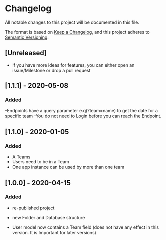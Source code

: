 # Changelog
All notable changes to this project will be documented in this file.

The format is based on [Keep a Changelog](https://keepachangelog.com/en/1.0.0/),
and this project adheres to [Semantic Versioning](https://semver.org/spec/v2.0.0.html).

## [Unreleased]
- If you have more ideas for features, you can either open an issue/Milestone or drop a pull request
## [1.1.1] - 2020-05-08
### Added
-Endpoints have a query parameter e.q(?team=name) to get the date for a specific team
-You do not need to Login before you can reach the Endpoint.

## [1.1.0] - 2020-01-05
### Added
- A Teams
- Users need to be in a Team
- One app instance can be used by more than one team

## [1.0.0] - 2020-04-15
### Added
- re-published project

- new Folder and Database structure
- User model now contains a Team field (does not have any effect in this version. It is Important for later versions)